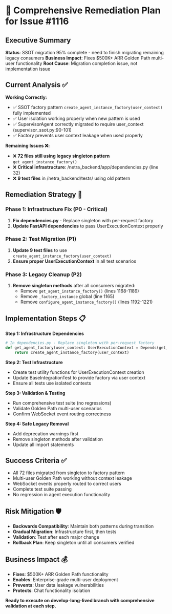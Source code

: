 # 🔧 Comprehensive Remediation Plan for Issue #1116

## Executive Summary
**Status**: SSOT migration 95% complete - need to finish migrating remaining legacy consumers
**Business Impact**: Fixes $500K+ ARR Golden Path multi-user functionality 
**Root Cause**: Migration completion issue, not implementation issue

## Current Analysis ✅

**Working Correctly:**
- ✅ SSOT factory pattern `create_agent_instance_factory(user_context)` fully implemented 
- ✅ User isolation working properly when new pattern is used
- ✅ SupervisorAgent correctly migrated to require user_context (supervisor_ssot.py:90-101)
- ✅ Factory prevents user context leakage when used properly

**Remaining Issues ❌:**
- ❌ **72 files still using legacy singleton pattern** `get_agent_instance_factory()`  
- ❌ **Critical infrastructure**: /netra_backend/app/dependencies.py (line 32)
- ❌ **9 test files** in /netra_backend/tests/ using old pattern

## Remediation Strategy 🚀

### **Phase 1: Infrastructure Fix (P0 - Critical)**
1. **Fix dependencies.py** - Replace singleton with per-request factory
2. **Update FastAPI dependencies** to pass UserExecutionContext properly

### **Phase 2: Test Migration (P1)**  
1. **Update 9 test files** to use `create_agent_instance_factory(user_context)`
2. **Ensure proper UserExecutionContext** in all test scenarios

### **Phase 3: Legacy Cleanup (P2)**
1. **Remove singleton methods** after all consumers migrated:
   - Remove `get_agent_instance_factory()` (lines 1168-1189)
   - Remove `_factory_instance` global (line 1165) 
   - Remove `configure_agent_instance_factory()` (lines 1192-1221)

## Implementation Steps 📋

**Step 1: Infrastructure Dependencies**
```python
# In dependencies.py - Replace singleton with per-request factory
def get_agent_factory(user_context: UserExecutionContext = Depends(get_user_context)):
    return create_agent_instance_factory(user_context)
```

**Step 2: Test Infrastructure**
- Create test utility functions for UserExecutionContext creation
- Update BaseIntegrationTest to provide factory via user context
- Ensure all tests use isolated contexts

**Step 3: Validation & Testing**
- Run comprehensive test suite (no regressions)
- Validate Golden Path multi-user scenarios  
- Confirm WebSocket event routing correctness

**Step 4: Safe Legacy Removal**
- Add deprecation warnings first
- Remove singleton methods after validation
- Update all import statements

## Success Criteria ✅
- All 72 files migrated from singleton to factory pattern
- Multi-user Golden Path working without context leakage
- WebSocket events properly routed to correct users  
- Complete test suite passing
- No regression in agent execution functionality

## Risk Mitigation 🛡️
- **Backwards Compatibility**: Maintain both patterns during transition
- **Gradual Migration**: Infrastructure first, then tests
- **Validation**: Test after each major change
- **Rollback Plan**: Keep singleton until all consumers verified

## Business Impact 💰
- **Fixes**: $500K+ ARR Golden Path functionality
- **Enables**: Enterprise-grade multi-user deployment  
- **Prevents**: User data leakage vulnerabilities
- **Protects**: Chat functionality isolation

**Ready to execute on develop-long-lived branch with comprehensive validation at each step.**